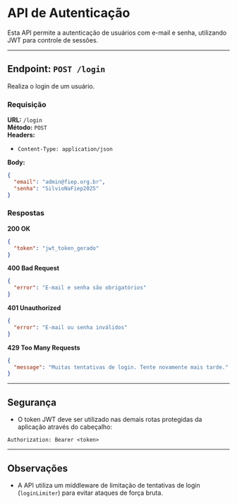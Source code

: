 # API de Autenticação

Esta API permite a autenticação de usuários com e-mail e senha, utilizando JWT para controle de sessões.

---

## Endpoint: `POST /login`

Realiza o login de um usuário.

### Requisição

**URL:** `/login`  
**Método:** `POST`  
**Headers:**
- `Content-Type: application/json`

**Body:**
```json
{
  "email": "admin@fiep.org.br",
  "senha": "SilvioNaFiep2025"
}
```

### Respostas

**200 OK**
```json
{
  "token": "jwt_token_gerado"
}
```

**400 Bad Request**
```json
{
  "error": "E-mail e senha são obrigatórios"
}
```

**401 Unauthorized**
```json
{
  "error": "E-mail ou senha inválidos"
}
```

**429 Too Many Requests**
```json
{
  "message": "Muitas tentativas de login. Tente novamente mais tarde."
}
```

---

## Segurança

- O token JWT deve ser utilizado nas demais rotas protegidas da aplicação através do cabeçalho:

```
Authorization: Bearer <token>
```

---

## Observações

- A API utiliza um middleware de limitação de tentativas de login (`loginLimiter`) para evitar ataques de força bruta.
